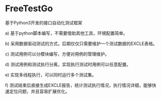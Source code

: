 # FreeTestGo
基于Python3开发的接口自动化测试框架

a)	基于python脚本编写，不需要借助其他工具，环境配置简单。

b)	采用数据驱动测试的方式，后期仅仅只需要维护一个测试数据的EXCLE表格。

c)	测试用例可以分模块编写，方便对用例的管理维护。

d)	测试用例和测试执行分离，实现执行测试时用例可以任意配置。

e)	实现多线程执行，可以同时运行多个测试集。

f)	测试结束后直接生成EXCLE报告，统计测试执行情况，执行情况详细，能够快速定位问题，并且容易扩展优化。

